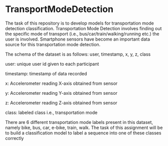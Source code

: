 # TransportModeDetection
The task of this repository is to develop models for transportation mode detection classification. Transportation Mode Detection involves finding out the specific mode of transport (i.e., bus/car/train/walking/running etc.) the user is involved. Smartphone sensors have become an important data source for this transportation mode detection. 

The schema of the dataset is as follows: user, timestamp, x, y, z, class

user: unique user id given to each participant

timestamp: timestamp of data recorded

x: Accelerometer reading X-axis obtained from sensor

y: Accelerometer reading Y-axis obtained from sensor

z: Accelerometer reading Z-axis obtained from sensor

class: labeled class i.e., transportation mode

There are 6 different transportation mode labels present in this dataset, namely bike, bus, car, e-bike, train, walk. The task of this assignment will be to build a classification model to label a sequence into one of these classes correctly
